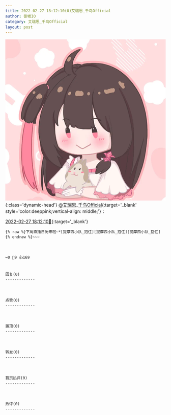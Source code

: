 ```yaml
---
title: 2022-02-27 18:12:10(0)艾瑞思_千鸟Official
author: 御坂IO
category: 艾瑞思_千鸟Official
layout: post
---
```


![img](/images/7e08840c56f251de28bdf766b647bd5fe9a5d50a.jpg){:class='dynamic-head'}
[@艾瑞思_千鸟Official](https://space.bilibili.com/1090010845/dynamic){:target='_blank' style='color:deeppink;vertical-align: middle;'}：

[2022-02-27 18:12:10🔗](https://t.bilibili.com/631868416060293152){:target='_blank'}

~~~
{% raw %}下周直播日历来啦~*[提摩西小队_抱住][提摩西小队_抱住][提摩西小队_抱住]
{% endraw %}~~~



↪️0 💬9 👍169


回复(0)
-------------



点赞(0)
-------------



置顶(0)
-------------



转发(0)
-------------



首页热评(0)
-------------



热评(0)
-------------



